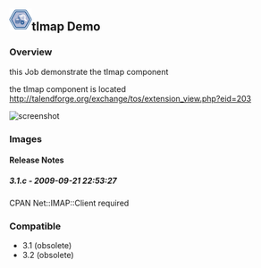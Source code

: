 ## <img src='./logo.jpg' width='40' height='40'>tImap Demo

### Overview
this Job demonstrate the tImap component 

the tImap component is located http://talendforge.org/exchange/tos/extension_view.php?eid=203



![screenshot](https://talendforge.org/exchange/tos/upload_tos/extension-204/screenshot.jpg)
### Images




#### Release Notes

##### 3.1.c - 2009-09-21 22:53:27
CPAN Net::IMAP::Client required
### Compatible
 -  3.1 (obsolete)
 -   3.2 (obsolete)